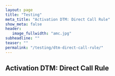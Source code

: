```yaml
---
layout: page
title: "Testing"
meta_title: "Activation DTM: Direct Call Rule"
show_meta: false
header:
   image_fullwidth: "amc.jpg"
subheadline: ""
teaser: ""
permalink: "/testing/dtm-direct-call-rule/"
---
```


## Activation DTM: Direct Call Rule

<script>
  _satellite.track(‘dtm-direct-call-rule’);
</script>
